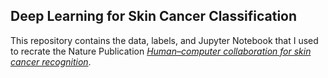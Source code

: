 ## Deep Learning for Skin Cancer Classification

This repository contains the data, labels, and Jupyter Notebook that I used to recrate the Nature Publication [*Human–computer collaboration for skin cancer recognition*](https://www.nature.com/articles/s41591-020-0942-0).
